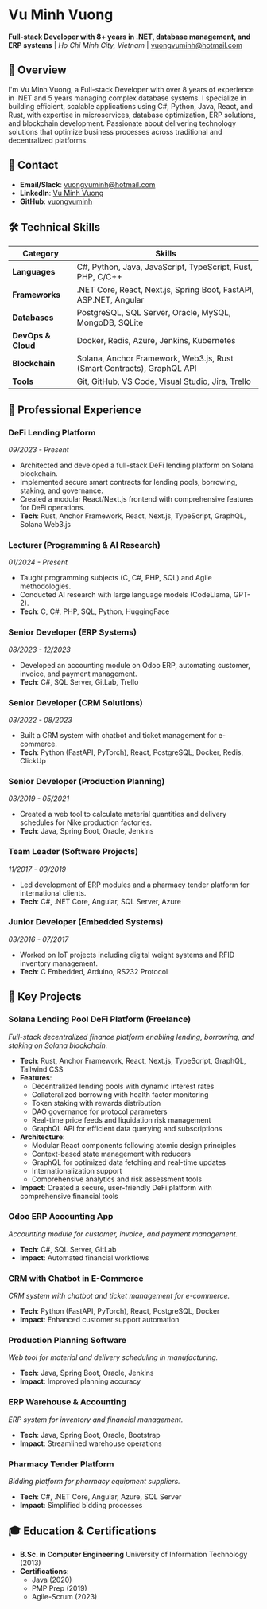 # Vu Minh Vuong
**Full-stack Developer with 8+ years in .NET, database management, and ERP systems** | *Ho Chi Minh City, Vietnam* | [vuongvuminh@hotmail.com](mailto:vuongvuminh@hotmail.com)
## 📖 Overview
I'm Vu Minh Vuong, a Full-stack Developer with over 8 years of experience in .NET and 5 years managing complex database systems. I specialize in building efficient, scalable applications using C#, Python, Java, React, and Rust, with expertise in microservices, database optimization, ERP solutions, and blockchain development. Passionate about delivering technology solutions that optimize business processes across traditional and decentralized platforms.
## 📍 Contact
- **Email/Slack**: [vuongvuminh@hotmail.com](mailto:vuongvuminh@hotmail.com)
- **LinkedIn**: [Vu Minh Vuong](https://linkedin.com/in/vuongvuminh)
- **GitHub**: [vuongvuminh](https://github.com/vuongvuminh)
## 🛠️ Technical Skills
| Category | Skills |
|----------|--------|
| **Languages** | C#, Python, Java, JavaScript, TypeScript, Rust, PHP, C/C++ |
| **Frameworks** | .NET Core, React, Next.js, Spring Boot, FastAPI, ASP.NET, Angular |
| **Databases** | PostgreSQL, SQL Server, Oracle, MySQL, MongoDB, SQLite |
| **DevOps & Cloud** | Docker, Redis, Azure, Jenkins, Kubernetes |
| **Blockchain** | Solana, Anchor Framework, Web3.js, Rust (Smart Contracts), GraphQL API |
| **Tools** | Git, GitHub, VS Code, Visual Studio, Jira, Trello |
## 💼 Professional Experience
### DeFi Lending Platform
*09/2023 - Present*
- Architected and developed a full-stack DeFi lending platform on Solana blockchain.
- Implemented secure smart contracts for lending pools, borrowing, staking, and governance.
- Created a modular React/Next.js frontend with comprehensive features for DeFi operations.
- **Tech**: Rust, Anchor Framework, React, Next.js, TypeScript, GraphQL, Solana Web3.js

### Lecturer (Programming & AI Research)
*01/2024 - Present*
- Taught programming subjects (C, C#, PHP, SQL) and Agile methodologies.
- Conducted AI research with large language models (CodeLlama, GPT-2).
- **Tech**: C, C#, PHP, SQL, Python, HuggingFace

### Senior Developer (ERP Systems)
*08/2023 - 12/2023*
- Developed an accounting module on Odoo ERP, automating customer, invoice, and payment management.
- **Tech**: C#, SQL Server, GitLab, Trello

### Senior Developer (CRM Solutions)
*03/2022 - 08/2023*
- Built a CRM system with chatbot and ticket management for e-commerce.
- **Tech**: Python (FastAPI, PyTorch), React, PostgreSQL, Docker, Redis, ClickUp

### Senior Developer (Production Planning)
*03/2019 - 05/2021*
- Created a web tool to calculate material quantities and delivery schedules for Nike production factories.
- **Tech**: Java, Spring Boot, Oracle, Jenkins

### Team Leader (Software Projects)
*11/2017 - 03/2019*
- Led development of ERP modules and a pharmacy tender platform for international clients.
- **Tech**: C#, .NET Core, Angular, SQL Server, Azure

### Junior Developer (Embedded Systems)
*03/2016 - 07/2017*
- Worked on IoT projects including digital weight systems and RFID inventory management.
- **Tech**: C Embedded, Arduino, RS232 Protocol

## 🌟 Key Projects
### Solana Lending Pool DeFi Platform (Freelance)
*Full-stack decentralized finance platform enabling lending, borrowing, and staking on Solana blockchain.*
- **Tech**: Rust, Anchor Framework, React, Next.js, TypeScript, GraphQL, Tailwind CSS
- **Features**: 
  - Decentralized lending pools with dynamic interest rates
  - Collateralized borrowing with health factor monitoring
  - Token staking with rewards distribution
  - DAO governance for protocol parameters
  - Real-time price feeds and liquidation risk management
  - GraphQL API for efficient data querying and subscriptions
- **Architecture**:
  - Modular React components following atomic design principles
  - Context-based state management with reducers
  - GraphQL for optimized data fetching and real-time updates
  - Internationalization support
  - Comprehensive analytics and risk assessment tools
- **Impact**: Created a secure, user-friendly DeFi platform with comprehensive financial tools

### Odoo ERP Accounting App
*Accounting module for customer, invoice, and payment management.*
- **Tech**: C#, SQL Server, GitLab
- **Impact**: Automated financial workflows

### CRM with Chatbot in E-Commerce
*CRM system with chatbot and ticket management for e-commerce.*
- **Tech**: Python (FastAPI, PyTorch), React, PostgreSQL, Docker
- **Impact**: Enhanced customer support automation

### Production Planning Software
*Web tool for material and delivery scheduling in manufacturing.*
- **Tech**: Java, Spring Boot, Oracle, Jenkins
- **Impact**: Improved planning accuracy

### ERP Warehouse & Accounting
*ERP system for inventory and financial management.*
- **Tech**: Java, Spring Boot, Oracle, Bootstrap
- **Impact**: Streamlined warehouse operations

### Pharmacy Tender Platform
*Bidding platform for pharmacy equipment suppliers.*
- **Tech**: C#, .NET Core, Angular, Azure, SQL Server
- **Impact**: Simplified bidding processes

## 🎓 Education & Certifications
- **B.Sc. in Computer Engineering** University of Information Technology (2013)
- **Certifications**: 
  - Java (2020)
  - PMP Prep (2019)
  - Agile-Scrum (2023)
